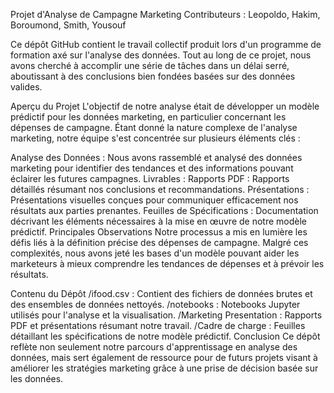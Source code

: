Projet d'Analyse de Campagne Marketing
Contributeurs : Leopoldo, Hakim, Boroumond, Smith, Yousouf

Ce dépôt GitHub contient le travail collectif produit lors d'un programme de formation axé sur l'analyse des données. Tout au long de ce projet, nous avons cherché à accomplir une série de tâches dans un délai serré, aboutissant à des conclusions bien fondées basées sur des données valides.

Aperçu du Projet
L'objectif de notre analyse était de développer un modèle prédictif pour les données marketing, en particulier concernant les dépenses de campagne. Étant donné la nature complexe de l'analyse marketing, notre équipe s'est concentrée sur plusieurs éléments clés :

Analyse des Données : Nous avons rassemblé et analysé des données marketing pour identifier des tendances et des informations pouvant éclairer les futures campagnes.
Livrables :
Rapports PDF : Rapports détaillés résumant nos conclusions et recommandations.
Présentations : Présentations visuelles conçues pour communiquer efficacement nos résultats aux parties prenantes.
Feuilles de Spécifications : Documentation décrivant les éléments nécessaires à la mise en œuvre de notre modèle prédictif.
Principales Observations
Notre processus a mis en lumière les défis liés à la définition précise des dépenses de campagne. Malgré ces complexités, nous avons jeté les bases d'un modèle pouvant aider les marketeurs à mieux comprendre les tendances de dépenses et à prévoir les résultats.

Contenu du Dépôt
/ifood.csv : Contient des fichiers de données brutes et des ensembles de données nettoyés.
/notebooks : Notebooks Jupyter utilisés pour l'analyse et la visualisation.
/Marketing Presentation : Rapports PDF et présentations résumant notre travail.
/Cadre de charge  : Feuilles détaillant les spécifications de notre modèle prédictif.
Conclusion
Ce dépôt reflète non seulement notre parcours d'apprentissage en analyse des données, mais sert également de ressource pour de futurs projets visant à améliorer les stratégies marketing grâce à une prise de décision basée sur les données.
